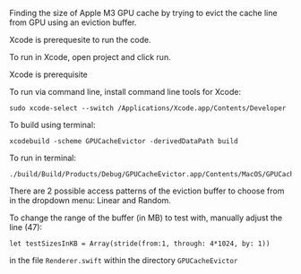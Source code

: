 Finding the size of Apple M3 GPU cache by trying to evict the cache line from GPU using an eviction buffer.

Xcode is prerequesite to run the code.

To run in Xcode, open project and click run.

Xcode is prerequisite

To run via command line, install command line tools for Xcode:

```
sudo xcode-select --switch /Applications/Xcode.app/Contents/Developer
```

To build using terminal:

```
xcodebuild -scheme GPUCacheEvictor -derivedDataPath build
```

To run in terminal:

```
./build/Build/Products/Debug/GPUCacheEvictor.app/Contents/MacOS/GPUCacheEvictor
```

There are 2 possible access patterns of the eviction buffer to choose from in the dropdown menu: Linear and Random.

To change the range of the buffer (in MB) to test with, manually adjust the line (47):
```
let testSizesInKB = Array(stride(from:1, through: 4*1024, by: 1))
```
in the file ```Renderer.swift``` within the directory ```GPUCacheEvictor```

